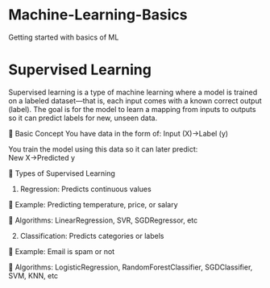 # Machine-Learning-Basics
Getting started with basics of ML

# Supervised Learning
Supervised learning is a type of machine learning where a model is trained on a labeled dataset—that is, each input comes with a known correct output (label). The goal is for the model to learn a mapping from inputs to outputs so it can predict labels for new, unseen data.

🔁 Basic Concept
You have data in the form of:
Input (X)→Label (y)

You train the model using this data so it can later predict:
New X→Predicted y

🔁 Types of Supervised Learning

1. Regression: Predicts continuous values

📌 Example: Predicting temperature, price, or salary

🔧 Algorithms: LinearRegression, SVR, SGDRegressor, etc

2. Classification: Predicts categories or labels

📌 Example: Email is spam or not

🔧 Algorithms: LogisticRegression, RandomForestClassifier, SGDClassifier, SVM, KNN, etc
